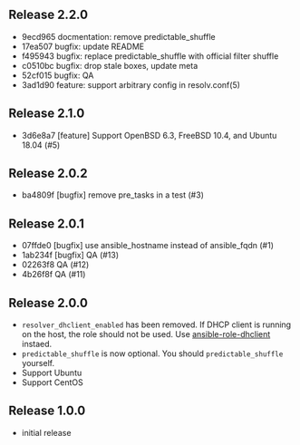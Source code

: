 ## Release 2.2.0

* 9ecd965 docmentation: remove predictable_shuffle
* 17ea507 bugfix: update README
* f495943 bugfix: replace predictable_shuffle with official filter shuffle
* c0510bc bugfix: drop stale boxes, update meta
* 52cf015 bugfix: QA
* 3ad1d90 feature: support arbitrary config in resolv.conf(5)

## Release 2.1.0

* 3d6e8a7 [feature] Support OpenBSD 6.3, FreeBSD 10.4, and Ubuntu 18.04 (#5)

## Release 2.0.2

* ba4809f [bugfix] remove pre_tasks in a test (#3)

## Release 2.0.1

* 07ffde0 [bugfix] use ansible_hostname instead of ansible_fqdn (#1)
* 1ab234f [bugfix] QA (#13)
* 02263f8 QA (#12)
* 4b26f8f QA (#11)

## Release 2.0.0

* `resolver_dhclient_enabled` has been removed. If DHCP client is running on
  the host, the role should not be used. Use
  [ansible-role-dhclient](https://github.com/reallyenglish/ansible-role-dhclient/)
  instaed.
* `predictable_shuffle` is now optional. You should `predictable_shuffle` yourself.
* Support Ubuntu
* Support CentOS

## Release 1.0.0

* initial release
